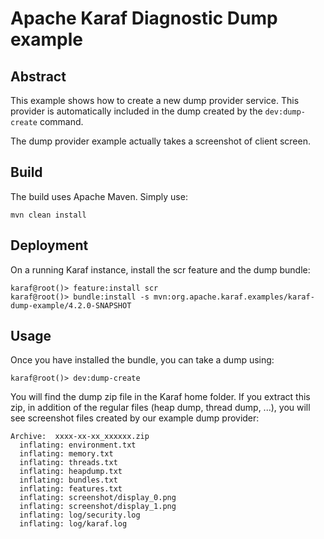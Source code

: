 # Apache Karaf Diagnostic Dump example

## Abstract

This example shows how to create a new dump provider service. This provider is automatically included in the dump created
by the `dev:dump-create` command.

The dump provider example actually takes a screenshot of client screen.

## Build

The build uses Apache Maven. Simply use:

```
mvn clean install
```

## Deployment

On a running Karaf instance, install the scr feature and the dump bundle:

```
karaf@root()> feature:install scr
karaf@root()> bundle:install -s mvn:org.apache.karaf.examples/karaf-dump-example/4.2.0-SNAPSHOT
```

## Usage

Once you have installed the bundle, you can take a dump using:

```
karaf@root()> dev:dump-create
```

You will find the dump zip file in the Karaf home folder. If you extract this zip, in addition of the regular files (heap dump, thread dump, ...),
you will see screenshot files created by our example dump provider:

```
Archive:  xxxx-xx-xx_xxxxxx.zip
  inflating: environment.txt         
  inflating: memory.txt              
  inflating: threads.txt             
  inflating: heapdump.txt            
  inflating: bundles.txt             
  inflating: features.txt            
  inflating: screenshot/display_0.png  
  inflating: screenshot/display_1.png  
  inflating: log/security.log        
  inflating: log/karaf.log  
```
